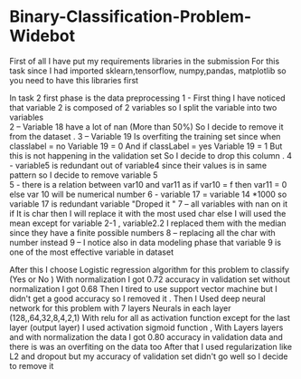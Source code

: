 # Binary-Classification-Problem-Widebot


First of all I have put my requirements  libraries  in the submission For this task since I had imported sklearn,tensorflow, numpy,pandas, matplotlib so you need to have this libraries first 

In task 2 first phase is the data preprocessing 
1 - First thing I have noticed that variable 2 is composed of 2 variables so I split the variable into two variables  
2 – Variable 18 have a lot of nan (More than 50%) So I decide to remove it from the dataset .
3 – Variable 19 Is overfiting the training set since when classlabel = no Variable 19 = 0 And if classLabel = yes Variable 19 = 1 But this is not happening in the validation set So I decide to drop this column .
4 - variable5 is redundant  out of variable4 since their values is in same pattern so I decide to remove variable 5  
5 - there is a relation between var10 and var11 as if var10 = f then var11 = 0 else var 10 will be numerical number
6 - variable 17 = variable 14 *1000 so variable 17 is redundant variable "Droped it "
7 – all variables with nan on it if It is char then I will replace it with the most used char else I will used the mean except for variable 2-1 , variable2.2 I replaced them with the median since they have a finite possible numbers 
8 – replacing all the char with number instead 
9 – I notice also in data modeling phase that variable 9 is one of the most effective variable in dataset 

After this I choose Logistic regression algorithm for this problem to classify (Yes or No ) With normalization I got 0.72 accuracy in validation set without normalization I got 0.68 
Then I tired to use support vector machine but I didn't get a good accuracy so I removed it .
Then I Used deep neural network for this problem with 7 layers Neurals in each layer (128,,64,32,8,4,2,1) With relu for all as activation  function except for the  last layer (output layer) I used activation  sigmoid function , With Layers layers and with normalization the data I got 0.80 accuracy in validation data and there is was an overfiting on the data too After that I used regularization like L2 and dropout but my accuracy of validation set didn't go well so I decide to remove it  
